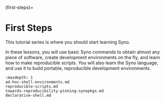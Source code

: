 (first-steps)=

# First Steps

This tutorial series is where you should start learning Syno.

In these lessons, you will use basic Syno commands to obtain almost any piece of software, create development environments on the fly, and learn how to make reproducible scripts.
You will also learn the Syno language, and use it to build portable, reproducible development environments.

```{toctree}
:maxdepth: 1
ad-hoc-shell-environments.md
reproducible-scripts.md
towards-reproducibility-pinning-synopkgs.md
declarative-shell.md
```
